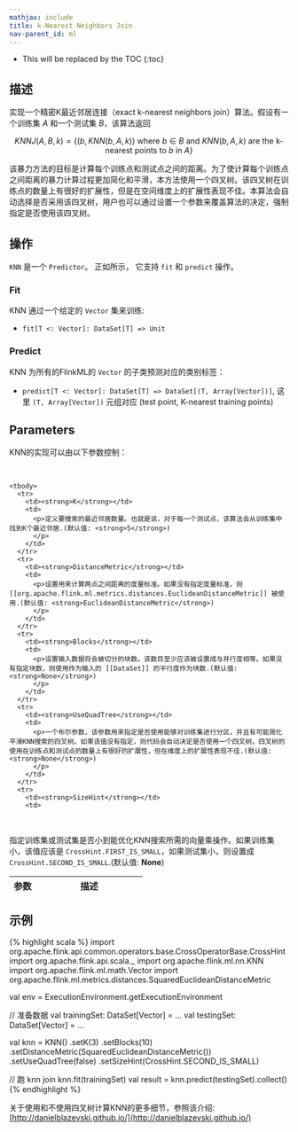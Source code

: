 ```yaml
---
mathjax: include
title: k-Nearest Neighbors Join
nav-parent_id: ml
---
```

<!--
Licensed to the Apache Software Foundation (ASF) under one
or more contributor license agreements.  See the NOTICE file
distributed with this work for additional information
regarding copyright ownership.  The ASF licenses this file
to you under the Apache License, Version 2.0 (the
"License"); you may not use this file except in compliance
with the License.  You may obtain a copy of the License at

  http://www.apache.org/licenses/LICENSE-2.0

Unless required by applicable law or agreed to in writing,
software distributed under the License is distributed on an
"AS IS" BASIS, WITHOUT WARRANTIES OR CONDITIONS OF ANY
KIND, either express or implied.  See the License for the
specific language governing permissions and limitations
under the License.
-->

* This will be replaced by the TOC
{:toc}

## 描述
实现一个精密K最近邻居连接（exact k-nearest neighbors join）算法。假设有一个训练集 $A$ 和一个测试集 $B$，该算法返回

$$
KNNJ(A, B, k) = \{ \left( b, KNN(b, A, k) \right) \text{ where } b \in B \text{ and } KNN(b, A, k) \text{ are the k-nearest points to }b\text{ in }A \}
$$

该暴力方法的目标是计算每个训练点和测试点之间的距离。为了使计算每个训练点之间距离的暴力计算过程更加简化和平滑，本方法使用一个四叉树。该四叉树在训练点的数量上有很好的扩展性，但是在空间维度上的扩展性表现不佳。本算法会自动选择是否采用该四叉树，用户也可以通过设置一个参数来覆盖算法的决定，强制指定是否使用该四叉树。

## 操作

`KNN` 是一个 `Predictor`。
正如所示， 它支持 `fit` 和 `predict` 操作。

### Fit

KNN 通过一个给定的 `Vector` 集来训练:

* `fit[T <: Vector]: DataSet[T] => Unit`

### Predict

KNN 为所有的FlinkML的 `Vector` 的子类预测对应的类别标签：

* `predict[T <: Vector]: DataSet[T] => DataSet[(T, Array[Vector])]`, 这里 `(T, Array[Vector])` 元组对应 (test point, K-nearest training points)

## Parameters

KNN的实现可以由以下参数控制：

   <table class="table table-bordered">
    <thead>
      <tr>
        <th class="text-left" style="width: 20%">参数</th>
        <th class="text-center">描述</th>
      </tr>
    </thead>

    <tbody>
      <tr>
        <td><strong>K</strong></td>
        <td>
          <p>定义要搜索的最近邻居数量。也就是说，对于每一个测试点，该算法会从训练集中找到K个最近邻居.(默认值: <strong>5</strong>)
          </p>
        </td>
      </tr>
      <tr>
        <td><strong>DistanceMetric</strong></td>
        <td>
          <p>设置用来计算两点之间距离的度量标准。如果没有指定度量标准，则[[org.apache.flink.ml.metrics.distances.EuclideanDistanceMetric]] 被使用.(默认值: <strong>EuclideanDistanceMetric</strong>)
          </p>
        </td>
      </tr>
      <tr>
        <td><strong>Blocks</strong></td>
        <td>
          <p>设置输入数据将会被切分的块数。该数目至少应该被设置成与并行度相等。如果没有指定块数，则使用作为输入的 [[DataSet]] 的平行度作为块数.(默认值: <strong>None</strong>)
          </p>
        </td>
      </tr>
      <tr>
        <td><strong>UseQuadTree</strong></td>
        <td>
          <p>一个布尔参数，该参数用来指定是否使用能够对训练集进行分区，并且有可能简化平滑KNN搜索的四叉树。如果该值没有指定，则代码会自动决定是否使用一个四叉树。四叉树的使用在训练点和测试点的数量上有很好的扩展性，但在维度上的扩展性表现不佳.(默认值: <strong>None</strong>)
          </p>
        </td>
      </tr>
      <tr>
        <td><strong>SizeHint</strong></td>
        <td>
          <p>指定训练集或测试集是否小到能优化KNN搜索所需的向量乘操作。如果训练集小，该值应该是 `CrossHint.FIRST_IS_SMALL`，如果测试集小，则设置成 `CrossHint.SECOND_IS_SMALL`.(默认值: <strong>None</strong>)
          </p>
        </td>
      </tr>
    </tbody>
  </table>

## 示例

{% highlight scala %}
import org.apache.flink.api.common.operators.base.CrossOperatorBase.CrossHint
import org.apache.flink.api.scala._
import org.apache.flink.ml.nn.KNN
import org.apache.flink.ml.math.Vector
import org.apache.flink.ml.metrics.distances.SquaredEuclideanDistanceMetric

val env = ExecutionEnvironment.getExecutionEnvironment

// 准备数据
val trainingSet: DataSet[Vector] = ...
val testingSet: DataSet[Vector] = ...

val knn = KNN()
  .setK(3)
  .setBlocks(10)
  .setDistanceMetric(SquaredEuclideanDistanceMetric())
  .setUseQuadTree(false)
  .setSizeHint(CrossHint.SECOND_IS_SMALL)

// 跑 knn join
knn.fit(trainingSet)
val result = knn.predict(testingSet).collect()
{% endhighlight %}

关于使用和不使用四叉树计算KNN的更多细节，参照该介绍: [http://danielblazevski.github.io/](http://danielblazevski.github.io/)
